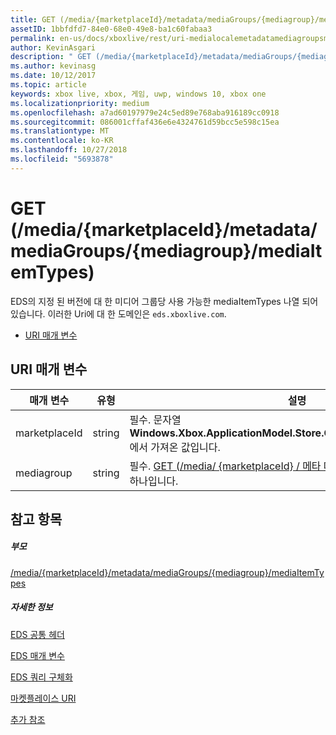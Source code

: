 ```yaml
---
title: GET (/media/{marketplaceId}/metadata/mediaGroups/{mediagroup}/mediaItemTypes)
assetID: 1bbfdfd7-84e0-68e0-49e8-ba1c60fabaa3
permalink: en-us/docs/xboxlive/rest/uri-medialocalemetadatamediagroupsmediaitemtypesget.html
author: KevinAsgari
description: " GET (/media/{marketplaceId}/metadata/mediaGroups/{mediagroup}/mediaItemTypes)"
ms.author: kevinasg
ms.date: 10/12/2017
ms.topic: article
keywords: xbox live, xbox, 게임, uwp, windows 10, xbox one
ms.localizationpriority: medium
ms.openlocfilehash: a7ad60197979e24c5ed89e768aba916189cc0918
ms.sourcegitcommit: 086001cffaf436e6e4324761d59bcc5e598c15ea
ms.translationtype: MT
ms.contentlocale: ko-KR
ms.lasthandoff: 10/27/2018
ms.locfileid: "5693878"
---
```

# <a name="get-mediamarketplaceidmetadatamediagroupsmediagroupmediaitemtypes"></a>GET (/media/{marketplaceId}/metadata/mediaGroups/{mediagroup}/mediaItemTypes)
EDS의 지정 된 버전에 대 한 미디어 그룹당 사용 가능한 mediaItemTypes 나열 되어 있습니다. 이러한 Uri에 대 한 도메인은 `eds.xboxlive.com`.
 
  * [URI 매개 변수](#ID4EV)
 
<a id="ID4EV"></a>

 
## <a name="uri-parameters"></a>URI 매개 변수
 
| 매개 변수| 유형| 설명| 
| --- | --- | --- | 
| marketplaceId| string| 필수. 문자열 <b>Windows.Xbox.ApplicationModel.Store.Configuration.MarketplaceId</b>에서 가져온 값입니다.| 
| mediagroup| string| 필수. [GET (/media/ {marketplaceId} / 메타 데이터/mediaGroups)](uri-medialocalemetadatamediagroupsget.md)의 값 중 하나입니다.| 
  
<a id="ID4EAB"></a>

 
## <a name="see-also"></a>참고 항목
 
<a id="ID4ECB"></a>

 
##### <a name="parent"></a>부모 

[/media/{marketplaceId}/metadata/mediaGroups/{mediagroup}/mediaItemTypes](uri-medialocalemetadatamediagroupsmediaitemtypes.md)

  
<a id="ID4EMB"></a>

 
##### <a name="further-information"></a>자세한 정보 

[EDS 공통 헤더](../../additional/edscommonheaders.md)

 [EDS 매개 변수](../../additional/edsparameters.md)

 [EDS 쿼리 구체화](../../additional/edsqueryrefiners.md)

 [마켓플레이스 URI](atoc-reference-marketplace.md)

 [추가 참조](../../additional/atoc-xboxlivews-reference-additional.md)

   